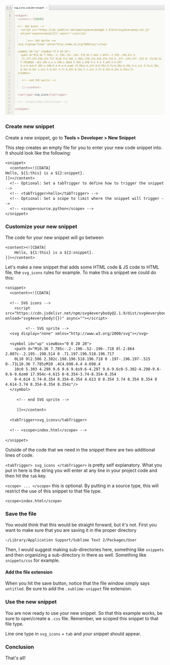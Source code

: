 <img src="sn.jpg">

### Create new snippet
Create a new snippet, go to **Tools > Developer > New Snippet**

This step creates an empty file for you to enter your new code snippet into. It should look like the following:

	<snippet>
	  <content><![CDATA[
	Hello, ${1:this} is a ${2:snippet}.
	]]></content>
	  <!-- Optional: Set a tabTrigger to define how to trigger the snippet -->
	  <!-- <tabTrigger>hello</tabTrigger> -->
	  <!-- Optional: Set a scope to limit where the snippet will trigger -->
	  <!-- <scope>source.python</scope> -->
	</snippet>
	
### Customize your new snippet
The code for your new snippet will go between 

	<content><![CDATA[
		Hello, ${1:this} is a ${2:snippet}.
	]]></content>
		
Let's make a new snippet that adds some HTML code & JS code to HTML file, the `svg_icons` rules for example. 
To make this a snippet we could do this:

```
<snippet>
  <content><![CDATA[

  <!-- SVG icons -->
    <script src="https://cdn.jsdelivr.net/npm/svg4everybody@2.1.9/dist/svg4everybody.min.js" onload="svg4everybody({})" async=""></script>

         <!-- SVG sprite -->
  <svg display="none" xmlns="http://www.w3.org/2000/svg"></svg>

  <symbol id="up" viewBox="0 0 20 20">
    <path d="M10.36 7.785c-.2-.196-.52-.196-.718 0l-2.864 2.807c-.2.195-.198.514 0 .71.197.196.518.196.717 
    0L10 9l2.506 2.302c.198.196.518.196.718 0 .197-.196.197-.515 0-.71L10.36 7.785zM10 .4C4.698.4.4 4.698.4 
    10c0 5.303 4.298 9.6 9.6 9.6s9.6-4.297 9.6-9.6c0-5.302-4.298-9.6-9.6-9.6zm0 17.954c-4.615 0-8.354-3.74-8.354-8.354 
    0-4.614 3.74-8.354 8.354-8.354 4.613 0 8.354 3.74 8.354 8.354 0 4.614-3.74 8.354-8.354 8.354z"/>
  </symbol>

     <!-- end SVG sprite -->

     ]]></content>

  <tabTrigger>svg_icons</tabTrigger>

  <!-- <scope>index.html</scope> -->
  
</snippet>
```	

Outside of the code that we need in the snippet there are two additional lines of code.

`<tabTrigger> svg_icons </tabTrigger>` is pretty self explanatory. What you put in here is the string you will enter at any line in your project code and then hit the `tab` key. 

`<scope> ... </scope>` this is optional. By putting in a source type, this will restrict the use of this snippet to that file type. 

	<scope>index.html</scope>

### Save the file
You would think that this would be straight forward, but it's not. First you want to make sure that you are saving it in the proper directory

	~/Library/Application Support/Sublime Text 2/Packages/User

Then, I would suggest making sub-directories here, something like `snippets` and then organizing a sub-directory in there as well. Something like `snippets/css` for example. 

#### Add the file extension 
When you hit the save button, notice that the file window simply says `untitled`. Be sure to add the `.sublime-snippet` file extension. 

### Use the new snippet
You are now ready to use your new snippet. So that this example works, be sure to open/create a `.css` file. Remember, we scoped this snippet to that file type. 

Line one type in `svg_icons` + `tab` and your snippet should appear.
	
### Conclusion
That's all! 
